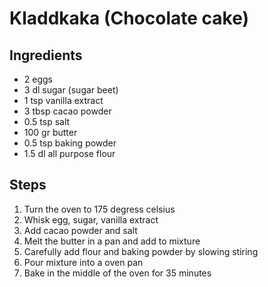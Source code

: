 # Kladdkaka (Chocolate cake)

## Ingredients
- 2 eggs
- 3 dl sugar (sugar beet)
- 1 tsp vanilla extract
- 3 tbsp cacao powder
- 0.5 tsp salt
- 100 gr butter
- 0.5 tsp baking powder
- 1.5 dl all purpose flour

## Steps

1. Turn the oven to 175 degress celsius
2. Whisk egg, sugar, vanilla extract
3. Add cacao powder and salt
4. Melt the butter in a pan and add to mixture
5. Carefully add flour and baking powder by slowing stiring
6. Pour mixture into a oven pan
7. Bake in the middle of the oven for 35 minutes

